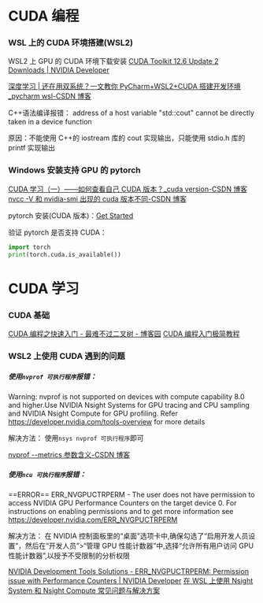 # CUDA 编程

### WSL 上的 CUDA 环境搭建(WSL2)

WSL2 上 GPU 的 CUDA 环境下载安装
[CUDA Toolkit 12.6 Update 2 Downloads | NVIDIA Developer](https://developer.nvidia.com/cuda-downloads?target_os=Linux&target_arch=x86_64&Distribution=WSL-Ubuntu&target_version=2.0&target_type=deb_network)

[深度学习 | 还在用双系统？一文教你 PyCharm+WSL2+CUDA 搭建开发环境\_pycharm wsl-CSDN 博客](https://blog.csdn.net/hxj0323/article/details/122026317)

C++语法编译报错：
address of a host variable "std::cout" cannot be directly taken in a device function

原因：不能使用 C++的 iostream 库的 cout 实现输出，只能使用 stdio.h 库的 printf 实现输出

### Windows 安装支持 GPU 的 pytorch

[CUDA 学习（一）——如何查看自己 CUDA 版本？\_cuda version-CSDN 博客](https://blog.csdn.net/bruce_zhao1407/article/details/109580835)
[nvcc -V 和 nvidia-smi 出现的 cuda 版本不同-CSDN 博客](https://blog.csdn.net/weixin_39518984/article/details/111406728)

pytorch 安装(CUDA 版本)：[Get Started](https://pytorch.org/get-started/locally/)

验证 pytorch 是否支持 CUDA：

```python
import torch
print(torch.cuda.is_available())
```

# CUDA 学习

### CUDA 基础

[CUDA 编程之快速入门 - 最难不过二叉树 - 博客园](https://www.cnblogs.com/skyfsm/p/9673960.html)
[CUDA 编程入门极简教程](https://zhuanlan.zhihu.com/p/34587739)

### WSL2 上使用 CUDA 遇到的问题

##### 使用`nvprof 可执行程序`报错：

Warning: nvprof is not supported on devices with compute capability 8.0 and higher.Use NVIDIA Nsight Systems for GPU tracing and CPU sampling and NVIDIA Nsight Compute for GPU profiling.
Refer https://developer.nvidia.com/tools-overview for more details

解决方法：
使用`nsys nvprof 可执行程序`即可

[nvprof --metrics 参数含义-CSDN 博客](https://blog.csdn.net/u013378687/article/details/130114918)

##### 使用`ncu 可执行程序`报错：

==ERROR== ERR_NVGPUCTRPERM - The user does not have permission to access NVIDIA GPU Performance Counters on the target device 0. For instructions on enabling permissions and to get more information see https://developer.nvidia.com/ERR_NVGPUCTRPERM

解决方法：
在 NVIDIA 控制面板里的“桌面”选项卡中,确保勾选了“启用开发人员设置”，然后在“开发人员”>“管理 GPU 性能计数器”中,选择“允许所有用户访问 GPU 性能计数器”,以授予不受限制的分析权限

[NVIDIA Development Tools Solutions - ERR_NVGPUCTRPERM: Permission issue with Performance Counters | NVIDIA Developer](https://developer.nvidia.com/nvidia-development-tools-solutions-err_nvgpuctrperm-permission-issue-performance-counters)
[在 WSL 上使用 Nsight System 和 Nsight Compute 常见问题与解决方案](https://zhuanlan.zhihu.com/p/644905434)
